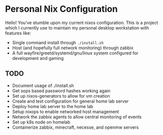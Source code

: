 # Personal Nix Configuration

Hello! You've stumble upon my current nixos configuration.
This is a project which I currently use to maintain my
personal desktop workstation with features like:
- Single command install through `./install.sh`
- Host (and hopefully full network monitoring) through zabbix
- A full wayfire/greetd/systemd/gnu/linux system configured for development and gaming

## TODO
- Document usage of ./install.sh
- Get sops based password hashes working again
- Set up nixos-generators to allow for vm creation
- Create and test configuration for general home lab server
- Deploy home lab server to the home lab
- Setup nixops to enable networked host management
- Network the zabbix agents to allow central monitoring of events
- Set up k8s node on homelab
- Containerize zabbix, minecraft, necesse, and openmw servers
